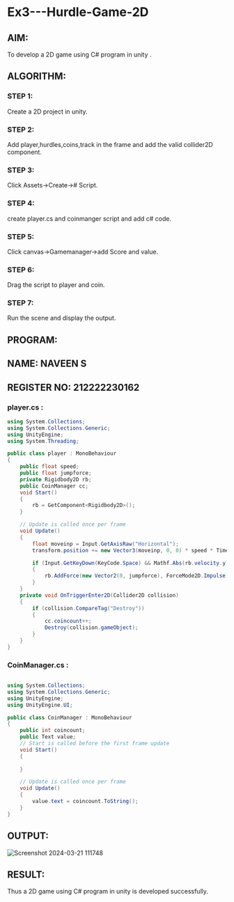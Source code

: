 ﻿# Ex3---Hurdle-Game-2D
## AIM:
To develop a 2D game using C# program in unity .

## ALGORITHM:
### STEP 1:
Create a 2D project in unity.

### STEP 2:
Add player,hurdles,coins,track in the frame and add the valid collider2D component.

### STEP 3:
Click Assets->Create-># Script.

### STEP 4:
create player.cs and coinmanger script and add c# code.

### STEP 5:
Click canvas->Gamemanager->add Score and value.

### STEP 6:
Drag the script to player and coin.

### STEP 7:
Run the scene and display the output.

## PROGRAM:

## NAME: NAVEEN S
## REGISTER NO: 212222230162

### player.cs :

```C#
using System.Collections;
using System.Collections.Generic;
using UnityEngine;
using System.Threading;

public class player : MonoBehaviour
{
    public float speed;
    public float jumpforce;
    private Rigidbody2D rb;
    public CoinManager cc;
    void Start()
    {
        rb = GetComponent<Rigidbody2D>();
    }

    // Update is called once per frame
    void Update()
    {
        float moveinp = Input.GetAxisRaw("Horizontal");
        transform.position += new Vector3(moveinp, 0, 0) * speed * Time.deltaTime;

        if (Input.GetKeyDown(KeyCode.Space) && Mathf.Abs(rb.velocity.y) < 0.001f)
        {
            rb.AddForce(new Vector2(0, jumpforce), ForceMode2D.Impulse);
        }
    }
    private void OnTriggerEnter2D(Collider2D collision)
    {
        if (collision.CompareTag("Destroy"))
        {
            cc.coincount++;
            Destroy(collision.gameObject);
        }
    }
}

```
### CoinManager.cs :

```C#

using System.Collections;
using System.Collections.Generic;
using UnityEngine;
using UnityEngine.UI;

public class CoinManager : MonoBehaviour
{
    public int coincount;
    public Text value;
    // Start is called before the first frame update
    void Start()
    {
        
    }

    // Update is called once per frame
    void Update()
    {
        value.text = coincount.ToString(); 
    }
}

```
## OUTPUT:

![Screenshot 2024-03-21 111748](https://github.com/22008686/Ex3---Hurdle-Game-2D/assets/118916413/e2d29d21-755d-44d9-9d11-ff173fca19ec)


## RESULT:

Thus a 2D game using C# program in unity is developed successfully.
